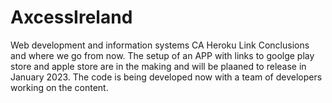 # AxcessIreland
 Web development and information systems CA
Heroku Link 
Conclusions and where we go from now.
The setup of an APP with links to goolge play store and apple store are in the making and will be plaaned to release in January 2023.
The code is being developed now with a team of developers working on the content.
